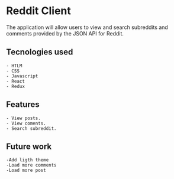 # Reddit Client

The application will allow users to view and search subreddits and comments provided by the JSON API for Reddit.

## Tecnologies used

    - HTLM
    - CSS
    - Javascript
    - React
    - Redux 

## Features

    - View posts.
    - View coments.
    - Search subreddit.

## Future work

    -Add ligth theme
    -Load more comments
    -Load more post